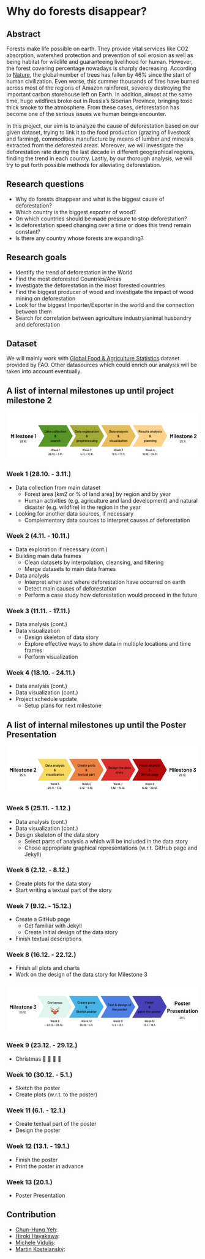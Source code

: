 # Why do forests disappear?

## Abstract

Forests make life possible on earth. They provide vital services like CO2 absorption, watershed protection and prevention of soil erosion as well as being habitat for wildlife and guaranteeing livelihood for human. However, the forest covering percentage nowadays is sharply decreasing. According to [Nature](https://www.nature.com/articles/nature14967), the global number of trees has fallen by 46% since the start of human civilization. Even worse, this summer thousands of fires have burned across most of the regions of Amazon rainforest, severely destroying the important carbon storehouse left on Earth. In addition, almost at the same time, huge wildfires broke out in Russia’s Siberian Province, bringing toxic thick smoke to the atmosphere. From these cases, deforestation has become one of the serious issues we human beings encounter.

In this project, our aim is to analyze the cause of deforestation based on our given dataset, trying to link it to the food production (grazing of livestock and farming), commodities manufacture by means of lumber and minerals extracted from the deforested areas. Moreover, we will investigate the deforestation rate during the last decade in different geographical regions, finding the trend in each country. Lastly, by our thorough analysis, we will try to put forth possible methods for alleviating deforestation.

## Research questions

- Why do forests disappear and what is the biggest cause of deforestation?
- Which country is the biggest exporter of wood?
- On which countries should be made pressure to stop deforestation?
- Is deforestation speed changing over a time or does this trend remain constant?
- Is there any country whose forests are expanding?

## Research goals

- Identify the trend of deforestation in the World
- Find the most deforested Countries/Areas
- Investigate the deforestation in the most forested countries
- Find the biggest producer of wood and investigate the impact of wood mining on deforestation
- Look for the biggest Importer/Exporter in the world and the connection between them
- Search for correlation between agriculture industry/animal husbandry and deforestation

## Dataset

We will mainly work with [Global Food & Agriculture Statistics](https://www.kaggle.com/unitednations/global-food-agriculture-statistics) dataset provided by FAO. Other datasources which could enrich our analysis will be taken into account eventually.

## A list of internal milestones up until project milestone 2

![Timeline of internal milestones](data/images/ada_milestones.png)

### Week 1 (28.10. - 3.11.)

- Data collection from main dataset
  - Forest area [km2 or % of land area] by region and by year
  - Human activities (e.g. agriculture and land development) and natural disaster (e.g. wildfire) in the region in the year
- Looking for another data sources, if necessary
  - Complementary data sources to interpret causes of deforestation

### Week 2 (4.11. - 10.11.)

- Data exploration if necessary (cont.)
- Building main data frames
  - Clean datasets by interpolation, cleansing, and filtering
  - Merge datasets to main data frames
- Data analysis
  - Interpret when and where deforestation have occurred on earth
  - Detect main causes of deforestation
  - Perform a case study how deforestation would proceed in the future

### Week 3 (11.11. - 17.11.)

- Data analysis (cont.)
- Data visualization
  - Design skeleton of data story
  - Explore effective ways to show data in multiple locations and time frames
  - Perform visualization

### Week 4 (18.10. - 24.11.)

- Data analysis (cont.)
- Data visualization (cont.)
- Project schedule update
  - Setup plans for next milestone

## A list of internal milestones up until the Poster Presentation

![Timeline of internal milestones](data/images/ada_timeline_2.png)

### Week 5 (25.11. - 1.12.)

- Data analysis (cont.)
- Data visualization (cont.)
- Design skeleton of the data story
  - Select parts of analysis a which will be included in the data story
  - Chose appropriate graphical representations (w.r.t. GitHub page and Jekyll)

### Week 6 (2.12. - 8.12.)

- Create plots for the data story
- Start writing a textual part of the story

### Week 7 (9.12. - 15.12.)

- Create a GitHub page
  - Get familiar with Jekyll
  - Create initial design of the data story
- Finish textual descriptions

### Week 8 (16.12. - 22.12.)

- Finish all plots and charts
- Work on the design of the data story for Milestone 3

![Timeline of internal milestones](data/images/ada_timeline_3.png)

### Week 9 (23.12. - 29.12.)

- Christmas :gift: :christmas_tree: :santa: :bell:

### Week 10 (30.12. - 5.1.)

- Sketch the poster
- Create plots (w.r.t. to the poster)

### Week 11 (6.1. - 12.1.)

- Create textual part of the poster
- Design the poster

### Week 12 (13.1. - 19.1.)

- Finish the poster
- Print the poster in advance

### Week 13 (20.1.)

- Poster Presentation

## Contribution
* [Chun-Hung Yeh](https://github.com/yehchunhung):
* [Hiroki Hayakawa](https://github.com/hirokihayakawa07):
* [Michele Vidulis](https://github.com/MicheleVidulis):
* [Martin Kostelanský](https://github.com/kostelansky17):
